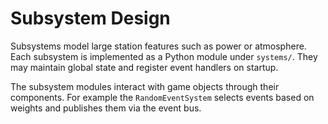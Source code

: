 # Subsystem Design

Subsystems model large station features such as power or atmosphere. Each subsystem is implemented as a Python module under `systems/`. They may maintain global state and register event handlers on startup.

The subsystem modules interact with game objects through their components. For example the `RandomEventSystem` selects events based on weights and publishes them via the event bus.
